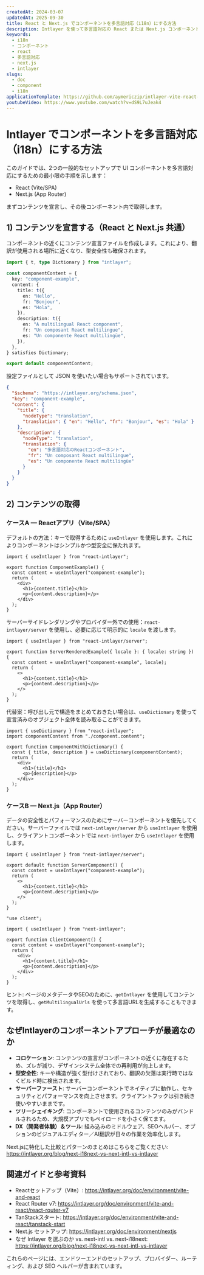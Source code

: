 ```yaml
---
createdAt: 2024-03-07
updatedAt: 2025-09-30
title: React と Next.js でコンポーネントを多言語対応（i18n）にする方法
description: Intlayer を使って多言語対応の React または Next.js コンポーネントを作成するために、ローカライズされたコンテンツの宣言と取得方法を学びます。
keywords:
  - i18n
  - コンポーネント
  - react
  - 多言語対応
  - next.js
  - intlayer
slugs:
  - doc
  - component
  - i18n
applicationTemplate: https://github.com/aymericzip/intlayer-vite-react-template
youtubeVideo: https://www.youtube.com/watch?v=dS9L7uJeak4
---
```


# Intlayer でコンポーネントを多言語対応（i18n）にする方法

このガイドでは、2つの一般的なセットアップで UI コンポーネントを多言語対応にするための最小限の手順を示します：

- React (Vite/SPA)
- Next.js (App Router)

まずコンテンツを宣言し、その後コンポーネント内で取得します。

## 1) コンテンツを宣言する（React と Next.js 共通）

コンポーネントの近くにコンテンツ宣言ファイルを作成します。これにより、翻訳が使用される場所に近くなり、型安全性も確保されます。

```ts fileName="component.content.ts"
import { t, type Dictionary } from "intlayer";

const componentContent = {
  key: "component-example",
  content: {
    title: t({
      en: "Hello",
      fr: "Bonjour",
      es: "Hola",
    }),
    description: t({
      en: "A multilingual React component",
      fr: "Un composant React multilingue",
      es: "Un componente React multilingüe",
    }),
  },
} satisfies Dictionary;

export default componentContent;
```

設定ファイルとして JSON を使いたい場合もサポートされています。

```json fileName="component.content.json"
{
  "$schema": "https://intlayer.org/schema.json",
  "key": "component-example",
  "content": {
    "title": {
      "nodeType": "translation",
      "translation": { "en": "Hello", "fr": "Bonjour", "es": "Hola" }
    },
    "description": {
      "nodeType": "translation",
      "translation": {
        "en": "多言語対応のReactコンポーネント",
        "fr": "Un composant React multilingue",
        "es": "Un componente React multilingüe"
      }
    }
  }
}
```

## 2) コンテンツの取得

### ケースA — Reactアプリ（Vite/SPA）

デフォルトの方法：キーで取得するために `useIntlayer` を使用します。これによりコンポーネントはシンプルかつ型安全に保たれます。

```tsx fileName="ComponentExample.tsx"
import { useIntlayer } from "react-intlayer";

export function ComponentExample() {
  const content = useIntlayer("component-example");
  return (
    <div>
      <h1>{content.title}</h1>
      <p>{content.description}</p>
    </div>
  );
}
```

サーバーサイドレンダリングやプロバイダー外での使用：`react-intlayer/server` を使用し、必要に応じて明示的に `locale` を渡します。

```tsx fileName="ServerRenderedExample.tsx"
import { useIntlayer } from "react-intlayer/server";

export function ServerRenderedExample({ locale }: { locale: string }) {
  const content = useIntlayer("component-example", locale);
  return (
    <>
      <h1>{content.title}</h1>
      <p>{content.description}</p>
    </>
  );
}
```

代替案：呼び出し元で構造をまとめておきたい場合は、`useDictionary` を使って宣言済みのオブジェクト全体を読み取ることができます。

```tsx fileName="ComponentWithDictionary.tsx"
import { useDictionary } from "react-intlayer";
import componentContent from "./component.content";

export function ComponentWithDictionary() {
  const { title, description } = useDictionary(componentContent);
  return (
    <div>
      <h1>{title}</h1>
      <p>{description}</p>
    </div>
  );
}
```

### ケースB — Next.js（App Router）

データの安全性とパフォーマンスのためにサーバーコンポーネントを優先してください。サーバーファイルでは `next-intlayer/server` から `useIntlayer` を使用し、クライアントコンポーネントでは `next-intlayer` から `useIntlayer` を使用します。

```tsx fileName="app/[locale]/example/ServerComponent.tsx"
import { useIntlayer } from "next-intlayer/server";

export default function ServerComponent() {
  const content = useIntlayer("component-example");
  return (
    <>
      <h1>{content.title}</h1>
      <p>{content.description}</p>
    </>
  );
}
```

```tsx fileName="app/[locale]/example/ClientComponent.tsx"
"use client";

import { useIntlayer } from "next-intlayer";

export function ClientComponent() {
  const content = useIntlayer("component-example");
  return (
    <div>
      <h1>{content.title}</h1>
      <p>{content.description}</p>
    </div>
  );
}
```

ヒント: ページのメタデータやSEOのために、`getIntlayer` を使用してコンテンツを取得し、`getMultilingualUrls` を使って多言語URLを生成することもできます。

## なぜIntlayerのコンポーネントアプローチが最適なのか

- **コロケーション**: コンテンツの宣言がコンポーネントの近くに存在するため、ズレが減り、デザインシステム全体での再利用が向上します。
- **型安全性**: キーや構造が強く型付けされており、翻訳の欠落は実行時ではなくビルド時に検出されます。
- **サーバーファースト**: サーバーコンポーネントでネイティブに動作し、セキュリティとパフォーマンスを向上させます。クライアントフックは引き続き使いやすいままです。
- **ツリーシェイキング**: コンポーネントで使用されるコンテンツのみがバンドルされるため、大規模アプリでもペイロードを小さく保てます。
- **DX（開発者体験）＆ツール**: 組み込みのミドルウェア、SEOヘルパー、オプションのビジュアルエディター／AI翻訳が日々の作業を効率化します。

Next.jsに特化した比較とパターンのまとめはこちらをご覧ください: https://intlayer.org/blog/next-i18next-vs-next-intl-vs-intlayer

## 関連ガイドと参考資料

- Reactセットアップ（Vite）: https://intlayer.org/doc/environment/vite-and-react
- React Router v7: https://intlayer.org/doc/environment/vite-and-react/react-router-v7
- TanStackスタート: https://intlayer.org/doc/environment/vite-and-react/tanstack-start
- Next.js セットアップ: https://intlayer.org/doc/environment/nextjs
- なぜ Intlayer を選ぶのか vs. next-intl vs. next-i18next: https://intlayer.org/blog/next-i18next-vs-next-intl-vs-intlayer

これらのページには、エンドツーエンドのセットアップ、プロバイダー、ルーティング、および SEO ヘルパーが含まれています。
